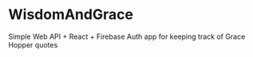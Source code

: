 # WisdomAndGrace
Simple Web API + React + Firebase Auth app for keeping track of Grace Hopper quotes
